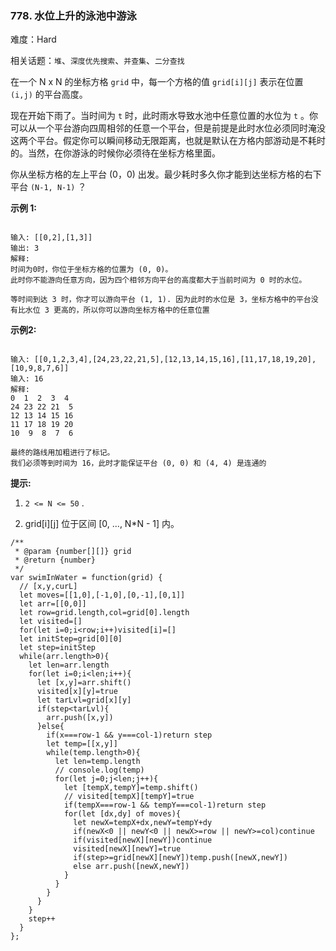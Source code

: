 ### 778. 水位上升的泳池中游泳

难度：Hard

相关话题：`堆`、`深度优先搜索`、`并查集`、`二分查找`

在一个 N x N 的坐标方格 `grid`  中，每一个方格的值  `grid[i][j]`  表示在位置  `(i,j)`  的平台高度。



现在开始下雨了。当时间为 `t` 时，此时雨水导致水池中任意位置的水位为 `t` 。你可以从一个平台游向四周相邻的任意一个平台，但是前提是此时水位必须同时淹没这两个平台。假定你可以瞬间移动无限距离，也就是默认在方格内部游动是不耗时的。当然，在你游泳的时候你必须待在坐标方格里面。



你从坐标方格的左上平台 (0，0) 出发。最少耗时多久你才能到达坐标方格的右下平台 `(N-1, N-1)` ？



**示例 1:** 



```

输入: [[0,2],[1,3]]
输出: 3
解释:
时间为0时，你位于坐标方格的位置为 (0, 0)。
此时你不能游向任意方向，因为四个相邻方向平台的高度都大于当前时间为 0 时的水位。

等时间到达 3 时，你才可以游向平台 (1, 1). 因为此时的水位是 3，坐标方格中的平台没有比水位 3 更高的，所以你可以游向坐标方格中的任意位置
```


**示例2:** 



```

输入: [[0,1,2,3,4],[24,23,22,21,5],[12,13,14,15,16],[11,17,18,19,20],[10,9,8,7,6]]
输入: 16
解释:
0  1  2  3  4
24 23 22 21  5
12 13 14 15 16
11 17 18 19 20
10  9  8  7  6

最终的路线用加粗进行了标记。
我们必须等到时间为 16，此时才能保证平台 (0, 0) 和 (4, 4) 是连通的
```


**提示:** 




1.  `2 <= N <= 50` .

2. grid[i][j] 位于区间 [0, ..., N*N - 1] 内。




```
/**
 * @param {number[][]} grid
 * @return {number}
 */
var swimInWater = function(grid) {
  // [x,y,curL]
  let moves=[[1,0],[-1,0],[0,-1],[0,1]]
  let arr=[[0,0]]
  let row=grid.length,col=grid[0].length
  let visited=[]
  for(let i=0;i<row;i++)visited[i]=[]
  let initStep=grid[0][0]
  let step=initStep
  while(arr.length>0){
    let len=arr.length
    for(let i=0;i<len;i++){
      let [x,y]=arr.shift()
      visited[x][y]=true
      let tarLvl=grid[x][y]
      if(step<tarLvl){
        arr.push([x,y])
      }else{
        if(x===row-1 && y===col-1)return step
        let temp=[[x,y]]
        while(temp.length>0){
          let len=temp.length
          // console.log(temp)
          for(let j=0;j<len;j++){
            let [tempX,tempY]=temp.shift()
            // visited[tempX][tempY]=true
            if(tempX===row-1 && tempY===col-1)return step
            for(let [dx,dy] of moves){
              let newX=tempX+dx,newY=tempY+dy
              if(newX<0 || newY<0 || newX>=row || newY>=col)continue
              if(visited[newX][newY])continue
              visited[newX][newY]=true
              if(step>=grid[newX][newY])temp.push([newX,newY])
              else arr.push([newX,newY])
            } 
          }
        }
      }
    }
    step++
  }
};
```

